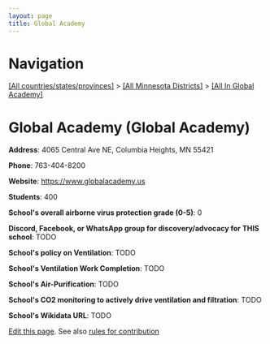 ```yaml
---
layout: page
title: Global Academy
---
```

# Navigation

[[All countries/states/provinces]](../../..) > [[All Minnesota Districts]](../..) > [[All In Global Academy]](..)

# Global Academy (Global Academy)

**Address**: 4065 Central Ave NE, Columbia Heights, MN 55421

**Phone**: 763-404-8200

**Website**: <https://www.globalacademy.us>

**Students**: 400

**School's overall airborne virus protection grade (0-5)**: 0

**Discord, Facebook, or WhatsApp group for discovery/advocacy for THIS school**: TODO

**School's policy on Ventilation**: TODO

**School's Ventilation Work Completion**: TODO

**School's Air-Purification**: TODO

**School's CO2 monitoring to actively drive ventilation and filtration**: TODO

**School's Wikidata URL**: TODO


[Edit this page](https://github.com/ventilate-schools/MN/edit/main/./Global_Academy/Global_Academy.md). See also [rules for contribution](../../../contribution-rules/)